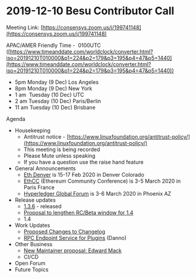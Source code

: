 # 2019-12-10 Besu Contributor Call

Meeting Link: [https://consensys.zoom.us/j/199741148](https://consensys.zoom.us/j/199741148)

APAC/AMER Friendly Time -  0100UTC ([https://www.timeanddate.com/worldclock/converter.html?iso=20191210T010000&p1=224&p2=179&p3=195&p4=47&p5=1440](https://www.timeanddate.com/worldclock/converter.html?iso=20191210T010000&p1=224&p2=179&p3=195&p4=47&p5=1440))

- 5pm Monday (9 Dec) Los Angeles
- 8pm Monday (9 Dec) New York
- 1 am  Tuesday (10 Dec) UTC
- 2 am Tuesday (10 Dec) Paris/Berlin
- 11 am Tuesday (10 Dec) Brisbane

Agenda

- Housekeeping
  - Antitrust notice - [https://www.linuxfoundation.org/antitrust-policy/](https://www.linuxfoundation.org/antitrust-policy/)
  - This meeting is being recorded
  - Please Mute unless speaking
  - If you have a question use the raise hand feature
- General Announcements
  - [Eth Denver](https://www.ethdenver.com/) is 15-17 Feb 2020 in Denver Colorado
  - [EthCC](https://ethcc.io/) (Ethereum Community Conference) is 3-5 March 2020 in Paris France
  - [Hyperledger Global Forum](https://www.hyperledger.org/event/hyperledger-global-forum-2020) is 3-6 March 2020 in Phoenix AZ
- Release updates
  - [1.3.6](https://github.com/hyperledger/besu/releases/tag/1.3.6) - released 
  - [Proposal to lengthen RC/Beta window for 1.4](../../../../besu/developing-and-conventions/releasing/obsolete-proposals-and-policies/proposal-increasing-14-rcbeta-window.md)
  - 1.4
- Work Updates
  - [Proposed Changes to Changelog](/wiki/pages/createpage.action?spaceKey=BESU&title=Changes%20to%20Changelog&linkCreation=true&fromPageId=22154094)
  - [RPC Endpoint Service for Plugins](https://lf-hyperledger.atlassian.net/wiki/display/BESU/RPC+Endpoint+Service) (Danno)
- Other Business
  - [New Maintainer proposal: Edward Mack](https://github.com/hyperledger/besu/pull/219) 
  - CI/CD 
- Open Forum
- Future Topics
